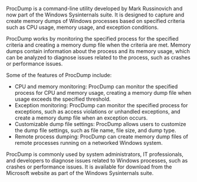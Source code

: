 ProcDump is a command-line utility developed by Mark Russinovich and now part of the Windows Sysinternals suite. It is designed to capture and create memory dumps of Windows processes based on specified criteria such as CPU usage, memory usage, and exception conditions.

ProcDump works by monitoring the specified process for the specified criteria and creating a memory dump file when the criteria are met. Memory dumps contain information about the process and its memory usage, which can be analyzed to diagnose issues related to the process, such as crashes or performance issues.

Some of the features of ProcDump include:

- CPU and memory monitoring: ProcDump can monitor the specified process for CPU and memory usage, creating a memory dump file when usage exceeds the specified threshold.
- Exception monitoring: ProcDump can monitor the specified process for exceptions, such as access violations or unhandled exceptions, and create a memory dump file when an exception occurs.
- Customizable dump file settings: ProcDump allows users to customize the dump file settings, such as file name, file size, and dump type.
- Remote process dumping: ProcDump can create memory dump files of remote processes running on a networked Windows system.

ProcDump is commonly used by system administrators, IT professionals, and developers to diagnose issues related to Windows processes, such as crashes or performance issues. It is available for download from the Microsoft website as part of the Windows Sysinternals suite.